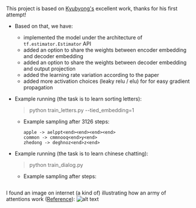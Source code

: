 This project is based on [Kyubyong's](https://github.com/Kyubyong/transformer) excellent work, thanks for his first attempt!

* Based on that, we have:
  * implemented the model under the architecture of ```tf.estimator.Estimator``` API
  * added an option to share the weights between encoder embedding and decoder embedding
  * added an option to share the weights between decoder embedding and output projection
  * added the learning rate variation according to the paper
  * added more activation choices (leaky relu / elu) for for easy gradient propagation

* Example running (the task is to learn sorting letters):
  >  python train_letters.py --tied_embedding=1
  * Example sampling after 3126 steps:
    ```
    apple -> aelppt<end><end><end><end>
    common -> cmmnooq<end>y<end>
    zhedong -> deghnoz<end>z<end>
    ```
* Example running (the task is to learn chinese chatting):
  >  python train_dialog.py
  * Example sampling after  steps:
    ```
    
    ```
I found an image on internet (a kind of) illustrating how an army of attentions work ([Reference](https://techcrunch.com/2017/08/31/googles-transformer-solves-a-tricky-problem-in-machine-translation/)):
![alt text](https://github.com/zhedongzheng/finch/blob/master/assets/transform20fps.gif)
